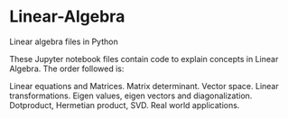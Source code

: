 # Linear-Algebra
Linear algebra files in Python

These Jupyter notebook files contain code to explain concepts in Linear Algebra. 
The order followed is:

Linear equations and Matrices.
Matrix determinant.
Vector space.
Linear transformations.
Eigen values, eigen vectors and diagonalization.
Dotproduct, Hermetian product, SVD.
Real world applications.

